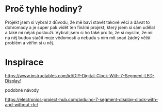# Proč tyhle hodiny?

Projekt jsem si vybral z důvodu, že mě baví stavět takové věci a dávat to dohromady a je super pak vidět ten finální projekt, který jsem si sám udělal a také mi nějak poslouží. Vybral jsem si ho také pro to, že si myslím, že mi na něj budou stačit moje vědomosti a nebudu s ním mít snad žádný větší problém a věřím si u něj.

# Inspirace

https://www.instructables.com/id/DIY-Digital-Clock-With-7-Segment-LED-Display/     

podobné návody

https://electronics-project-hub.com/arduino-7-segment-display-clock-with-and-without-rtc/
